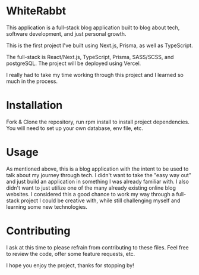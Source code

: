 # WhiteRabbt

This application is a full-stack blog application built to blog about tech, software development, and just personal growth.

This is the first project I've built using Next.js, Prisma, as well as TypeScript.

The full-stack is React/Next.js, TypeScript, Prisma, SASS/SCSS, and postgreSQL. The project will be deployed using Vercel.

I really had to take my time working through this project and I learned so much in the process.

# Installation

Fork & Clone the repository, run rpm install to install project dependencies. You will need to set up your own database, env file, etc.

# Usage

As mentioned above, this is a blog application with the intent to be used to talk about my journey through tech. I didn't want to take the "easy way out"
and just build an application in something I was already familiar with. I also didn't want to just utilize one of the many already existing online blog websites.
I considered this a good chance to work my way through a full-stack project I could be creative with, while still challenging myself and learning some new technologies.

# Contributing

I ask at this time to please refrain from contributing to these files. Feel free to review the code, offer some feature requests, etc.

I hope you enjoy the project, thanks for stopping by!
